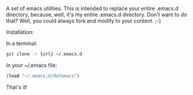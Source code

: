 A set of emacs utilities. This is intended to replace your entire
.emacs.d directory, because, well, it's my entire .emacs.d
directory. Don't want to do that? Well, you could always fork and
modify to your content. ;-)

Installation:

In a terminal:
```bash
git clone -r {url} ~/.emacs.d
```

In your ~/.emacs file:
```lisp
(load "~/.emacs.d/dotemacs")
```

That's it!